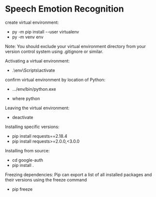 # Speech Emotion Recognition

create virtual environment:
* py -m pip install --user virtualenv
* py -m venv env

Note: You should exclude your virtual environment directory from 
your version control system using .gitignore or similar.

Activating a virtual environment:
* .\env\Scripts\activate

confirm virtual environment by location of Python:
* .../env/bin/python.exe

* where python

Leaving the virtual environment:
* deactivate

Installing specific versions:
* pip install requests==2.18.4
* pip install requests>=2.0.0,<3.0.0

Installing from source:
* cd google-auth
* pip install .

Freezing dependencies:
Pip can export a list of all installed packages and their versions using the freeze command
* pip freeze